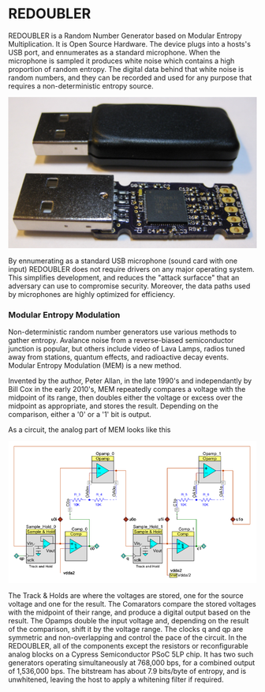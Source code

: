 # REDOUBLER

REDOUBLER is a Random Number Generator based on Modular Entropy Multiplication. It is Open Source Hardware. The device plugs into a hosts's USB port, and ennumerates as a standard microphone. When the microphone is sampled it produces white noise which contains a high proportion of random entropy. The digital data behind that white noise is random numbers, and they can be recorded and used for any purpose that requires a non-deterministic entropy source.

![REDOUBLERs, Shucked and Not](images/REDOUBLERs.jpg?raw=true "REDOUBLERs")

By ennumerating as a standard USB microphone (sound card with one input) REDOUBLER does not require drivers on any major operating system. This simplifies development, and reduces the "attack surfacce" that an adversary can use to compromise security. Moreover, the data paths used by microphones are highly optimized for efficiency.

### Modular Entropy Modulation

Non-deterministic random number generators use various methods to gather entropy. Avalance noise from a reverse-biased semiconductor junction is popular, but others include video of Lava Lamps, radios tuned away from stations, quantum effects, and radioactive decay events. Modular Entropy Modulation (MEM) is a new method.

Invented by the author, Peter Allan, in the late 1990's and independantly by Bill Cox in the early 2010's, MEM repeatedly compares a voltage with the midpoint of its range, then doubles either the voltage or excess over the midpoint as appropriate, and stores the result. Depending on the comparison, either a '0' or a '1' bit is output.

As a circuit, the analog part of MEM looks like this

![Analog part of MEM Circuit](images/MEM_Circuit.png?raw=true "Circuit")

The Track & Holds are where the voltages are stored, one for the source voltage and one for the result. The Comarators compare the stored voltages with the midpoint of their range, and produce a digital output based on the result. The Opamps double the input voltage and, depending on the result of the comparison, shift it by the voltage range. The clocks q and qp are symmetric and non-overlapping and control the pace of the circuit. In the REDOUBLER, all of the components except the resistors or reconfigurable analog blocks on a Cypress Semiconductor PSoC 5LP chip. It has two such generators operating simultaneously at 768,000 bps, for a combined output of 1,536,000 bps. The bitstream has about 7.9 bits/byte of entropy, and is unwhitened, leaving the host to apply a whitening filter if required.
